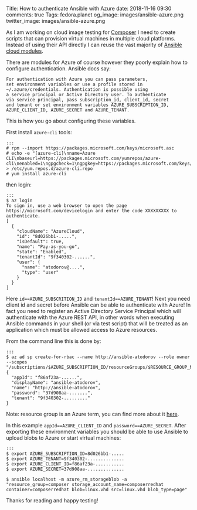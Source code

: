 Title: How to authenticate Ansible with Azure
date: 2018-11-16 09:30
comments: true
Tags: fedora.planet
og_image: images/ansible-azure.png
twitter_image: images/ansible-azure.png

As I am working on cloud image testing for
[Composer](http://weldr.io) I need to create scripts that can provision
virtual machines in multiple cloud platforms. Instead of using their API directly
I can reuse the vast majority of
[Ansible cloud modules](https://docs.ansible.com/ansible/2.6/modules/list_of_cloud_modules.html).

There are modules for Azure of course however they poorly explain
how to configure authentication. Ansible docs say:

    For authentication with Azure you can pass parameters,
    set environment variables or use a profile stored in
    ~/.azure/credentials. Authentication is possible using
    a service principal or Active Directory user. To authenticate
    via service principal, pass subscription_id, client_id, secret
    and tenant or set environment variables AZURE_SUBSCRIPTION_ID,
    AZURE_CLIENT_ID, AZURE_SECRET and AZURE_TENANT.

This is how you go about configuring these variables.

First install `azure-cli` tools:

    :::
    # rpm --import https://packages.microsoft.com/keys/microsoft.asc
    # echo -e "[azure-cli]\nname=Azure CLI\nbaseurl=https://packages.microsoft.com/yumrepos/azure-cli\nenabled=1\ngpgcheck=1\ngpgkey=https://packages.microsoft.com/keys/microsoft.asc" > /etc/yum.repos.d/azure-cli.repo
    # yum install azure-cli

then login:

    :::
    $ az login
    To sign in, use a web browser to open the page
    https://microsoft.com/devicelogin and enter the code XXXXXXXXX to authenticate.
    [
      {
        "cloudName": "AzureCloud",
        "id": "8d026bb1-.....",
        "isDefault": true,
        "name": "Pay-as-you-go",
        "state": "Enabled",
        "tenantId": "9f340302-......",
        "user": {
          "name": "atodorov@....",
          "type": "user"
        }
      }
    ]


Here `id==AZURE_SUBSCRITION_ID` and `tenantId==AZURE_TENANT`! Next you need
client id and secret before Ansible can be able to authenticate with Azure!
In fact you need to register an Active Directory Service Principal
which will authenticate with the Azure REST API, in other words when
executing Ansible commands in your shell (or via test script) that will be
treated as an application which must be allowed access to Azure resources.

From the command line this is done by:

    :::
    $ az ad sp create-for-rbac --name http://ansible-atodorov --role owner --scopes "/subscriptions/$AZURE_SUBSCRIPTION_ID/resourceGroups/$RESOURCE_GROUP_NAME"
    {
      "appId": "f86af23a-......",
      "displayName": "ansible-atodorov",
      "name": "http://ansible-atodorov",
      "password": "37d908aa-.......",
      "tenant": "9f340302-........."
    }


Note: resource group is an Azure term, you can find more about it
[here](https://docs.microsoft.com/en-us/azure/azure-resource-manager/resource-group-overview).

In this example `appId==AZURE_CLIENT_ID` and `password==AZURE_SECRET`. After exporting
these environment variables you should be able to use Ansible to upload blobs to
Azure or start virtual machines:

    :::
    $ export AZURE_SUBSCRIPTION_ID=8d026bb1-.....
    $ export AZURE_TENANT=9f340302-..............
    $ export AZURE_CLIENT_ID=f86af23a-...........
    $ export AZURE_SECRET=37d908aa-..............
    
    $ ansible localhost -m azure_rm_storageblob -a "resource_group=composer storage_account_name=composerredhat container=composerredhat blob=linux.vhd src=linux.vhd blob_type=page"



Thanks for reading and happy testing!
